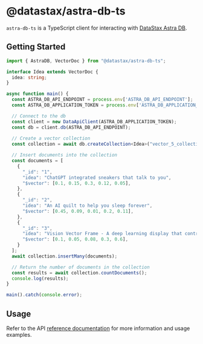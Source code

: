 # @datastax/astra-db-ts

`astra-db-ts` is a TypeScript client for interacting with [DataStax Astra DB](https://astra.datastax.com/signup).

## Getting Started

```typescript
import { AstraDB, VectorDoc } from "@datastax/astra-db-ts";

interface Idea extends VectorDoc {
  idea: string;
}

async function main() {
  const ASTRA_DB_API_ENDPOINT = process.env['ASTRA_DB_API_ENDPOINT'];
  const ASTRA_DB_APPLICATION_TOKEN = process.env['ASTRA_DB_APPLICATION_TOKEN'];

  // Connect to the db
  const client = new DataApiClient(ASTRA_DB_APPLICATION_TOKEN);
  const db = client.db(ASTRA_DB_API_ENDPOINT);
  
  // Create a vector collection
  const collection = await db.createCollection<Idea>("vector_5_collection", { vector: { dimension: 5, metric: "cosine" } });

  // Insert documents into the collection
  const documents = [
    {
      "_id": "1",
      "idea": "ChatGPT integrated sneakers that talk to you",
      "$vector": [0.1, 0.15, 0.3, 0.12, 0.05],
    },
    {
      "_id": "2",
      "idea": "An AI quilt to help you sleep forever",
      "$vector": [0.45, 0.09, 0.01, 0.2, 0.11],
    },
    {
      "_id": "3",
      "idea": "Vision Vector Frame - A deep learning display that controls your mood",
      "$vector": [0.1, 0.05, 0.08, 0.3, 0.6],
    }
  ];
  await collection.insertMany(documents);

  // Return the number of documents in the collection
  const results = await collection.countDocuments();
  console.log(results);
}

main().catch(console.error);
```

## Usage

Refer to the API [reference documentation](https://docs.datastax.com/en/astra/astra-db-vector/clients/typescript.html) for more information and usage examples. 
